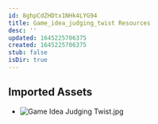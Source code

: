 ```yaml
---
id: 8ghpCdZHDtx1NHk4LYG94
title: Game_idea_judging_twist Resources
desc: ''
updated: 1645225706375
created: 1645225706375
stub: false
isDir: true
---
```

## Imported Assets
- ![Game Idea Judging Twist.jpg](/assets/game-idea-judging-twist.jpg)
